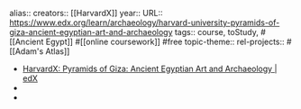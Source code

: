 alias::
creators:: [[HarvardX]]
year::
URL:: https://www.edx.org/learn/archaeology/harvard-university-pyramids-of-giza-ancient-egyptian-art-and-archaeology
tags:: course, toStudy, #[[Ancient Egypt]] #[[online coursework]] #free
topic-theme::
rel-projects:: #[[Adam's Atlas]]


- [HarvardX: Pyramids of Giza: Ancient Egyptian Art and Archaeology | edX](https://www.edx.org/learn/archaeology/harvard-university-pyramids-of-giza-ancient-egyptian-art-and-archaeology)
-
-
